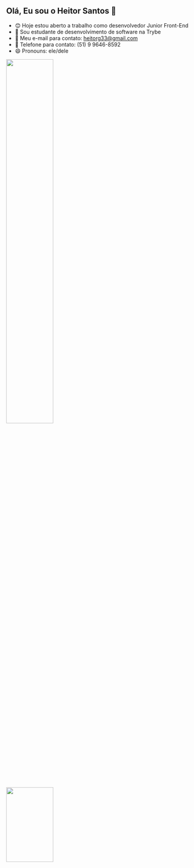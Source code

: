 ## Olá, Eu sou o Heitor Santos 👋

- 😊 Hoje estou aberto a trabalho como desenvolvedor Junior Front-End
- 📖 Sou estudante de desenvolvimento de software na Trybe
- 📧 Meu e-mail para contato: heitorg33@gmail.com
- 📲 Telefone para contato: (51) 9 9646-8592
- 😄 Pronouns: ele/dele
<div>
  <a href="https://github.com/heitorgsantos/">
  <img height"150em" width="50%" src="https://github-readme-stats.vercel.app/api?username=heitorgsantos&show_icons=true&theme=dark"/>
  <img height="200em" width="50%" src="https://github-readme-stats.vercel.app/api/top-langs/?username=heitorgsantos&layout=compact&langs_count=32&theme=dark"/>
</div>
